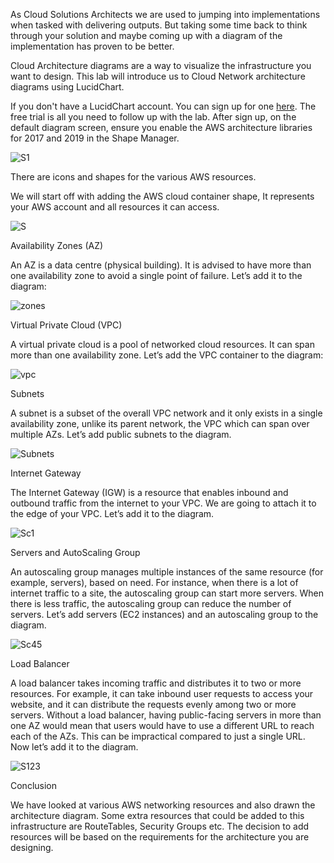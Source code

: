 As Cloud Solutions Architects we are used to jumping into implementations when tasked with delivering outputs. 
But taking some time back to think through your solution and maybe coming up with a diagram of the implementation has proven to be better.

Cloud Architecture diagrams are a way to visualize the infrastructure you want to design. This lab will introduce us to Cloud Network architecture diagrams 
using LucidChart.

If you don't have a LucidChart account. You can sign up for one [here](https://www.lucidchart.com/pages/). The free trial is all you need to follow up with the lab. 
After sign up, on the default diagram screen, ensure you enable the AWS architecture libraries for 2017 and 2019 in the Shape Manager.


![S1](https://user-images.githubusercontent.com/103466963/171021811-3f136434-b38f-4a71-87e5-784e9c5a63a9.png)

There are icons and shapes for the various AWS resources. 

We will start off with adding the AWS cloud container shape, It represents your AWS account and all resources it can access.

![S](https://user-images.githubusercontent.com/103466963/171022792-99bcc115-2d5f-40f8-9c14-00c068316a44.png)


Availability Zones (AZ)

An AZ is a data centre (physical building). It is advised to have more than one availability zone to avoid a single point of failure. Let’s add it to the diagram:

![zones](https://user-images.githubusercontent.com/103466963/171023124-7914b08c-4db9-4d85-9f86-443d14cf8ca9.png)


Virtual Private Cloud (VPC)

A virtual private cloud is a pool of networked cloud resources. It can span more than one availability zone. Let’s add the VPC container to the diagram:

![vpc](https://user-images.githubusercontent.com/103466963/171023827-4d0c6df3-085f-4da2-809b-8c6eeecced0e.png)

Subnets

A subnet is a subset of the overall VPC network and it only exists in a single availability zone, unlike its parent network, the VPC which can span over multiple AZs.
Let’s add public subnets to the diagram.

![Subnets](https://user-images.githubusercontent.com/103466963/171024233-ac1e9365-4e80-4213-a8ad-a7b41afd24be.png)

Internet Gateway

The Internet Gateway (IGW) is a resource that enables inbound and outbound traffic from the internet to your VPC. We are going to attach it to the edge of your VPC. Let’s add it to the diagram.

![Sc1](https://user-images.githubusercontent.com/103466963/171024483-85314af6-6cbd-4c3e-9353-25222f968a61.png)

Servers and AutoScaling Group

An autoscaling group manages multiple instances of the same resource (for example, servers), based on need. For instance, when there is a lot of internet traffic to a site, the autoscaling group can start more servers. When there is less traffic, the autoscaling group can reduce the number of servers. 
Let’s add servers (EC2 instances) and an autoscaling group to the diagram.

![Sc45](https://user-images.githubusercontent.com/103466963/171025150-3fb967d0-291c-4929-afbe-6ecb1619a3ab.png)

Load Balancer

A load balancer takes incoming traffic and distributes it to two or more resources. For example, it can take inbound user requests to access your website, and it can distribute the requests evenly among two or more servers. Without a load balancer, having public-facing servers in more than one AZ would mean that users would have to use a different URL to reach each of the AZs. 
This can be impractical compared to just a single URL. Now let’s add it to the diagram.

![S123](https://user-images.githubusercontent.com/103466963/171025496-e368fd58-d673-479a-b9a1-c9636debe9f4.png)

Conclusion

We have looked at various AWS networking resources and also drawn the architecture diagram. Some extra resources that could be added to this infrastructure are RouteTables, Security Groups etc. 
The decision to add resources will be based on the requirements for the architecture you are designing.



